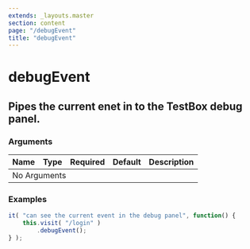 ```yaml
---
extends: _layouts.master
section: content
page: "/debugEvent"
title: "debugEvent"
---
```

        
<h1 class="title is-1">debugEvent</h1>
<h2 class="subtitle is-4">
    Pipes the current enet in to the TestBox debug panel.
</h2>

<h3 class="subtitle is-5">Arguments</h3>
<table class="table">
    <thead>
        <tr>
            <th>Name</th>
            <th>Type</th>
            <th>Required</th>
            <th>Default</th>
            <th>Description</th>
        </tr>
    </thead>
    <tbody>
        <tr>
            <td colspan="5" class="title is-5 has-text-centered">No Arguments</td>
        </tr>
    </tbody>
</table>

<h3 class="subtitle is-5">Examples</h3>

```js
it( "can see the current event in the debug panel", function() {
    this.visit( "/login" )
        .debugEvent();
} );
```